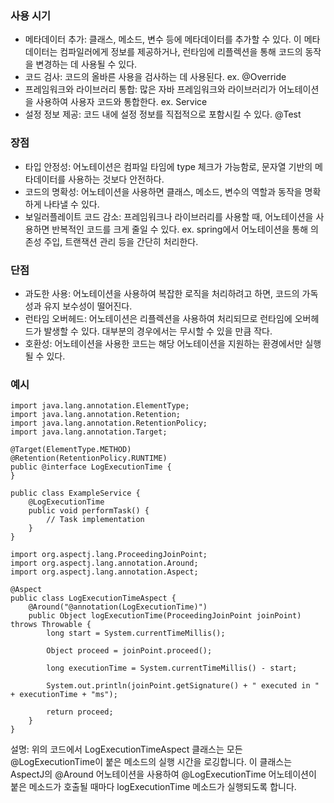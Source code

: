 ### 사용 시기
- 메타데이터 추가: 클래스, 메소드, 변수 등에 메타데이터를 추가할 수 있다. 이 메타 데이터는 컴파일러에게 정보를 제공하거나, 런타임에 리플렉션을 통해 코드의 동작을 변경하는 데 사용될 수 있다.
- 코드 검사: 코드의 올바른 사용을 검사하는 데 사용된다. ex. @Override
- 프레임워크와 라이브러리 통합: 많은 자바 프레임워크와 라이브러리가 어노테이션을 사용하여 사용자 코드와 통합한다. ex. Service
- 설정 정보 제공: 코드 내에 설정 정보를 직접적으로 포함시킬 수 있다. @Test

### 장점
- 타입 안정성: 어노테이션은 컴파일 타임에 type 체크가 가능함로, 문자열 기반의 메타데이터를 사용하는 것보다 안전하다.
- 코드의 명확성: 어노테이션을 사용하면 클래스, 메소드, 변수의 역할과 동작을 명확하게 나타낼 수 있다.
- 보일러플레이트 코드 감소: 프레임워크나 라이브러리를 사용할 때, 어노테이션을 사용하면 반복적인 코드를 크게 줄일 수 있다. ex. spring에서 어노테이션을 통해 의존성 주입, 트랜잭션 관리 등을 간단히 처리한다.

### 단점 
- 과도한 사용: 어노테이션을 사용하여 복잡한 로직을 처리하려고 하면, 코드의 가독성과 유지 보수성이 떨어진다.
- 런타임 오버헤드: 어노테이션은 리플렉션을 사용하여 처리되므로 런타임에 오버헤드가 발생할 수 있다. 대부분의 경우에서는 무시할 수 있을 만큼 작다.
- 호환성: 어노테이션을 사용한 코드는 해당 어노테이션을 지원하는 환경에서만 실행될 수 있다.

### 예시
```
import java.lang.annotation.ElementType;
import java.lang.annotation.Retention;
import java.lang.annotation.RetentionPolicy;
import java.lang.annotation.Target;

@Target(ElementType.METHOD)
@Retention(RetentionPolicy.RUNTIME)
public @interface LogExecutionTime {
}
```

```
public class ExampleService {
    @LogExecutionTime
    public void performTask() {
        // Task implementation
    }
}
```

```
import org.aspectj.lang.ProceedingJoinPoint;
import org.aspectj.lang.annotation.Around;
import org.aspectj.lang.annotation.Aspect;

@Aspect
public class LogExecutionTimeAspect {
    @Around("@annotation(LogExecutionTime)")
    public Object logExecutionTime(ProceedingJoinPoint joinPoint) throws Throwable {
        long start = System.currentTimeMillis();
        
        Object proceed = joinPoint.proceed();

        long executionTime = System.currentTimeMillis() - start;
        
        System.out.println(joinPoint.getSignature() + " executed in " + executionTime + "ms");
        
        return proceed;
    }
}

```

설명: 위의 코드에서 LogExecutionTimeAspect 클래스는 모든 @LogExecutionTime이 붙은 메소드의 실행 시간을 로깅합니다. 이 클래스는 AspectJ의 @Around 어노테이션을 사용하여 @LogExecutionTime 어노테이션이 붙은 메소드가 호출될 때마다 logExecutionTime 메소드가 실행되도록 합니다.
